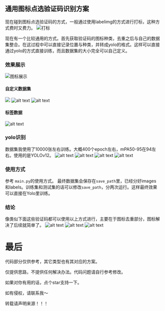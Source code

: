 ## 通用图标点选验证码识别方案

现在碰到图标点选验证码的方式，一般通过使用labelimg的方式进行打标，这种方式费时又费力。
![打标](images/labelimg.png)

现在有一个比较通用的方式。首先获取验证码的图标种类，去重之后与自己的数据集整合。在这过程中可以直接记录位置与种类，并转成yolo的格式。这样可以直接通过yolo的方式直接训练，而且数据集的大小完全可以自己定义。

### 效果展示

![图标展示](images/icon.png)

#### 自定义数据集
![](images/99ac1e52-3699-48b8-b066-d68408c94048.jpg)
![alt text](images/66ff53a1-d23d-4234-a0fa-0ca7ea9c2bb1.jpg)
![alt text](images/22f3bd95-6d3b-4c6e-a399-2b7901597aeb.jpg)

#### 标签数据
![alt text](images/image.png)

### yolo识别
数据集我使用了10000张左右训练。大概400个epoch左右，mPA50-95在94左右。使用的是YOLOv12。
![alt text](<images/截屏2025-07-19 16.33.38.png>)
![alt text](<images/截屏2025-07-19 16.34.09.png>)
![alt text](<images/WechatIMG116.jpg>)
![alt text](<images/WechatIMG117.jpg>)
### 使用方式
参考 `main.py`的使用方式。
最终数据集会保存在`save_path`里，已经分好images和labels。训练集和测试集的话可以修改`save_path`，分两次运行。这样最终效果可以直接在Yolo里训练。

### 结论
像类似下面这些验证码都可以使用以上方式进行，主要在于图标去重部分，图标解决了后续就简单了。
![alt text](images/image-1.png)
![alt text](images/image-2.png)
![alt text](images/image-3.png)

# 最后
代码部分仅供参考，其它类型也有其对应的方案。

仅提供思路，不提供任何解决办法。代码问题请自行参考修改。

如果对你有用的话，点个star支持一下。

如有侵权，请联系我～

转载请声明来源！！！
